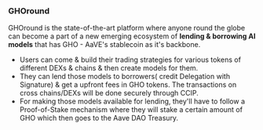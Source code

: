 ### GHOround

GHOround is the state-of-the-art platform where anyone round the globe can become a part of a new emerging ecosystem of **lending & borrowing AI models** 
that has GHO - AaVE's stablecoin as it's backbone.

* Users can come & build their trading strategies for various tokens of different DEXs & chains & then create models for them. 
* They can lend those models to borrowers( credit Delegation with Signature) & get a upfront fees in GHO tokens.
  The transactions on cross chains/DEXs will be done securely through CCIP.
* For making those models available for lending, they'll have to follow a Proof-of-Stake mechanism
  where they will stake a certain amount of GHO which then goes to the Aave DAO Treasury.
